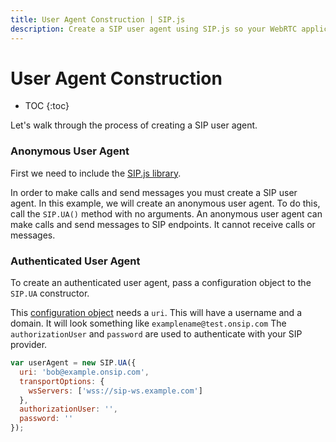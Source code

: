 ```yaml
---
title: User Agent Construction | SIP.js
description: Create a SIP user agent using SIP.js so your WebRTC application can send and receive calls and messages.
---
```


# User Agent Construction

* TOC
{:toc}

Let's walk through the process of creating a SIP user agent.


### Anonymous User Agent

First we need to include the [SIP.js library](/download/).

In order to make calls and send messages you must create a SIP user agent.  In this example, we will create an anonymous user agent.  To do this, call the `SIP.UA()` method with no arguments.  An anonymous user agent can make calls and send messages to SIP endpoints.  It cannot receive calls or messages.



### Authenticated User Agent

To create an authenticated user agent, pass a configuration object to the `SIP.UA` constructor.

This [configuration object](/api/0.6.0/ua_configuration_parameters/) needs a `uri`.  This will have a username and a domain.  It will look something like `examplename@test.onsip.com` The `authorizationUser` and `password` are used to authenticate with your SIP provider.

~~~javascript
var userAgent = new SIP.UA({
  uri: 'bob@example.onsip.com',
  transportOptions: {
    wsServers: ['wss://sip-ws.example.com']
  },
  authorizationUser: '',
  password: ''
});
~~~
